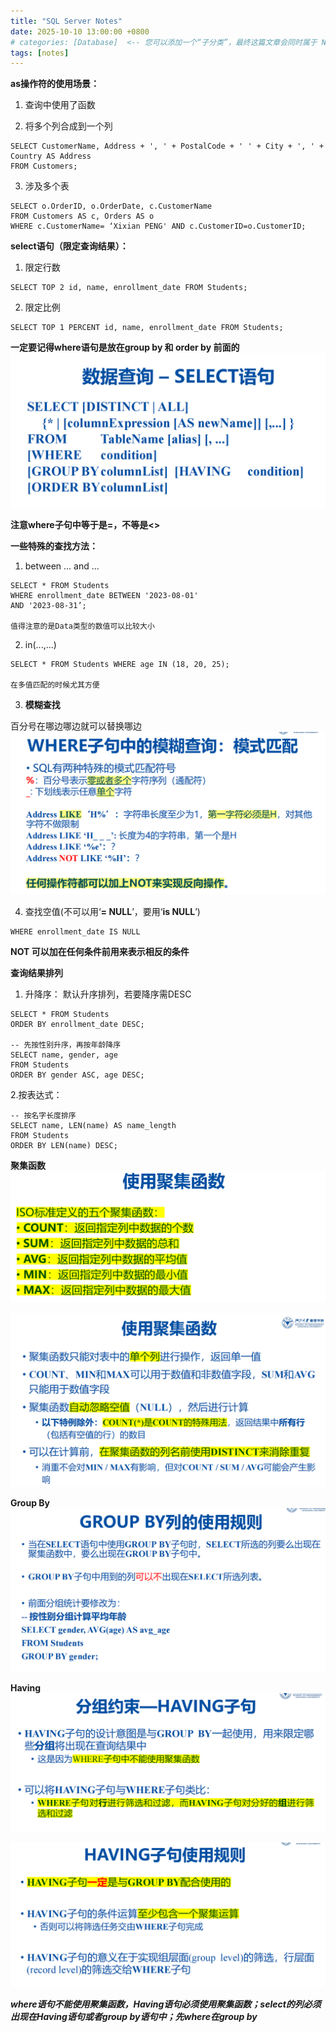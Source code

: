 ```yaml
---
title: "SQL Server Notes"
date: 2025-10-10 13:00:00 +0800
# categories: [Database]  <-- 您可以添加一个“子分类”，最终这篇文章会同时属于 Notes 和 Database
tags: [notes]
---
```


**as操作符的使用场景：**

1. 查询中使用了函数

2. 将多个列合成到一个列

```
SELECT CustomerName, Address + ', ' + PostalCode + ' ' + City + ', ' + Country AS Address
FROM Customers;
```

3. 涉及多个表

```
SELECT o.OrderID, o.OrderDate, c.CustomerName
FROM Customers AS c, Orders AS o
WHERE c.CustomerName= ‘Xixian PENG' AND c.CustomerID=o.CustomerID;
```

**select语句（限定查询结果）：**

1. 限定行数

```
SELECT TOP 2 id, name, enrollment_date FROM Students;
```

2. 限定比例

```
SELECT TOP 1 PERCENT id, name, enrollment_date FROM Students;
```

**一定要记得where语句是放在group by 和 order by 前面的**
![](/assets/img/Course/select语句.png)

**注意where子句中等于是=，不等是<>**

**一些特殊的查找方法：**

1. between ... and ... 

```
SELECT * FROM Students
WHERE enrollment_date BETWEEN '2023-08-01'
AND '2023-08-31’;

值得注意的是Data类型的数值可以比较大小
```

2. in(...,...)
```
SELECT * FROM Students WHERE age IN (18, 20, 25);

在多值匹配的时候尤其方便
```

3. **模糊查找**

百分号在哪边哪边就可以替换哪边
![](/assets/img/Course/模糊查找.png)

4. 查找空值(不可以用‘**= NULL**’，要用‘**is NULL**’)

```
WHERE enrollment_date IS NULL
```

**NOT 可以加在任何条件前用来表示相反的条件**

**查询结果排列**

1. 升降序：
默认升序排列，若要降序需DESC

```
SELECT * FROM Students
ORDER BY enrollment_date DESC;

-- 先按性别升序，再按年龄降序
SELECT name, gender, age
FROM Students
ORDER BY gender ASC, age DESC;
```

2.按表达式：

```
-- 按名字长度排序
SELECT name, LEN(name) AS name_length
FROM Students
ORDER BY LEN(name) DESC;
```

**聚集函数**
![](/assets/img/Course/聚集函数.png)

![](/assets/img/Course/聚集函数规则.png)

**Group By**
![](/assets/img/Course/group%20by规则.png)

**Having**
![](/assets/img/Course/Having.png)

![](/assets/img/Course/Having子句规则.png)

***where语句不能使用聚集函数，Having语句必须使用聚集函数；select的列必须出现在Having语句或者group by语句中；先where在group by***